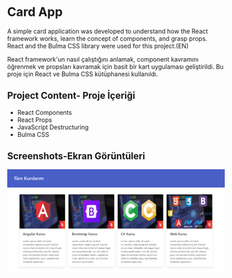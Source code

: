# Card App

A simple card application was developed to understand how the React framework works, learn the concept of components, and grasp props. React and the Bulma CSS library were used for this project.(EN)

React framework'un nasıl çalıştığını anlamak, component kavramını öğrenmek ve propsları kavramak için basit bir kart uygulaması geliştirildi. Bu proje için React ve Bulma CSS kütüphanesi kullanıldı.

## Project Content- Proje İçeriği 

- React Components
- React Props
- JavaScript Destructuring
- Bulma CSS


## Screenshots-Ekran Görüntüleri

<img src="ProjectSS/reactss.png" width="auto">
  
